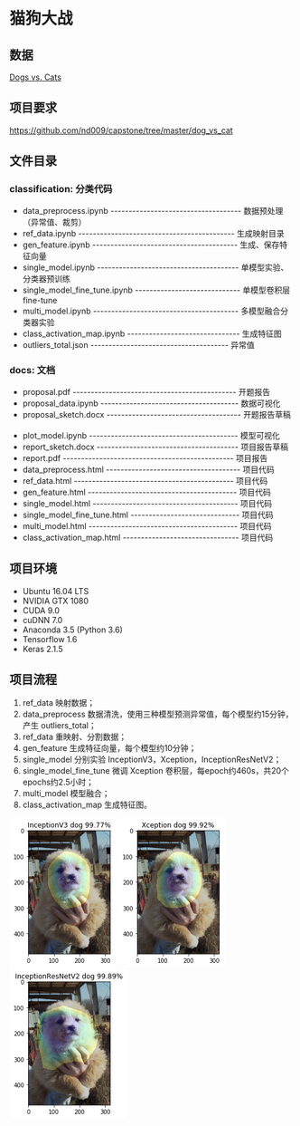 # 猫狗大战

## 数据
[Dogs vs. Cats](https://www.kaggle.com/c/dogs-vs-cats-redux-kernels-edition)

## 项目要求
https://github.com/nd009/capstone/tree/master/dog_vs_cat

## 文件目录
### classification: 分类代码  
- data_preprocess.ipynb ------------------------------------ 数据预处理（异常值、裁剪）  
- ref_data.ipynb ------------------------------------------- 生成映射目录  
- gen_feature.ipynb ---------------------------------------- 生成、保存特征向量  
- single_model.ipynb --------------------------------------- 单模型实验、分类器预训练  
- single_model_fine_tune.ipynb ----------------------------- 单模型卷积层fine-tune  
- multi_model.ipynb ---------------------------------------- 多模型融合分类器实验  
- class_activation_map.ipynb ------------------------------- 生成特征图  
- outliers_total.json -------------------------------------- 异常值
  
### docs: 文档  
- proposal.pdf --------------------------------------------- 开题报告  
- proposal_data.ipynb -------------------------------------- 数据可视化  
- proposal_sketch.docx ------------------------------------- 开题报告草稿  
- plot_model.ipynb ----------------------------------------- 模型可视化
- report_sketch.docx --------------------------------------- 项目报告草稿
- report.pdf ----------------------------------------------- 项目报告
- data_preprocess.html ------------------------------------- 项目代码
- ref_data.html -------------------------------------------- 项目代码
- gen_feature.html ----------------------------------------- 项目代码
- single_model.html ---------------------------------------- 项目代码
- single_model_fine_tune.html ------------------------------ 项目代码
- multi_model.html ----------------------------------------- 项目代码
- class_activation_map.html -------------------------------- 项目代码

## 项目环境
- Ubuntu 16.04 LTS
- NVIDIA GTX 1080
- CUDA 9.0
- cuDNN 7.0
- Anaconda 3.5 (Python 3.6)
- Tensorflow 1.6
- Keras 2.1.5

## 项目流程
1. ref_data 映射数据；
2. data_preprocess 数据清洗，使用三种模型预测异常值，每个模型约15分钟，产生 outliers_total；
3. ref_data 重映射、分割数据；
4. gen_feature 生成特征向量，每个模型约10分钟；
5. single_model 分别实验 InceptionV3，Xception，InceptionResNetV2；
6. single_model_fine_tune 微调 Xception 卷积层，每epoch约460s，共20个epochs约2.5小时；
7. multi_model 模型融合；
8. class_activation_map 生成特征图。

![cam1](https://github.com/crj0322/dog_vs_cat/raw/master/docs/cam1.png)
![cam2](https://github.com/crj0322/dog_vs_cat/raw/master/docs/cam2.png)
![cam3](https://github.com/crj0322/dog_vs_cat/raw/master/docs/cam3.png)
